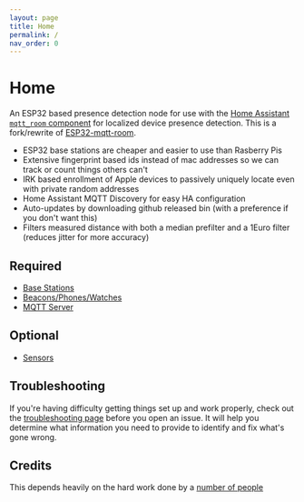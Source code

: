 ```yaml
---
layout: page
title: Home
permalink: /
nav_order: 0
---
```


# Home

An ESP32 based presence detection node for use with the [Home Assistant](https://www.home-assistant.io/) [`mqtt_room` component](https://www.home-assistant.io/components/sensor.mqtt_room/) for localized device presence detection. This is a fork/rewrite of [ESP32-mqtt-room](https://jptrsn.github.io/ESP32-mqtt-room).

* ESP32 base stations are cheaper and easier to use than Rasberry Pis
* Extensive fingerprint based ids instead of mac addresses so we can track or count things others can't
* IRK based enrollment of Apple devices to passively uniquely locate even with private random addresses
* Home Assistant MQTT Discovery for easy HA configuration
* Auto-updates by downloading github released bin (with a preference if you don't want this)
* Filters measured distance with both a median prefilter and a 1Euro filter (reduces jitter for more accuracy)

## Required

* [Base Stations](./base-stations)
* [Beacons/Phones/Watches](./beacons)
* [MQTT Server](https://mosquitto.org/)

## Optional

* [Sensors](./sensors)

## Troubleshooting

If you're having difficulty getting things set up and work properly, check out the [troubleshooting page](/troubleshooting) before you open an issue. It will help you determine what information you need to provide to identify and fix what's gone wrong.

## Credits

This depends heavily on the hard work done by a [number of people](/credits)
